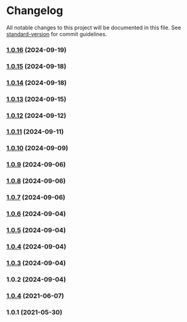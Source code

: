 # Changelog

All notable changes to this project will be documented in this file. See [standard-version](https://github.com/conventional-changelog/standard-version) for commit guidelines.

### [1.0.16](https://github.com/asmartbear/jobs/compare/v1.0.15...v1.0.16) (2024-09-19)



### [1.0.15](https://github.com/asmartbear/jobs/compare/v1.0.13...v1.0.15) (2024-09-18)



### [1.0.14](https://github.com/asmartbear/jobs/compare/v1.0.13...v1.0.14) (2024-09-18)



### [1.0.13](https://github.com/asmartbear/jobs/compare/v1.0.12...v1.0.13) (2024-09-15)



### [1.0.12](https://github.com/asmartbear/jobs/compare/v1.0.11...v1.0.12) (2024-09-12)



### [1.0.11](https://github.com/asmartbear/jobs/compare/v1.0.10...v1.0.11) (2024-09-11)



### [1.0.10](https://github.com/asmartbear/jobs/compare/v1.0.9...v1.0.10) (2024-09-09)



### [1.0.9](https://github.com/asmartbear/jobs/compare/v1.0.8...v1.0.9) (2024-09-06)



### [1.0.8](https://github.com/asmartbear/jobs/compare/v1.0.7...v1.0.8) (2024-09-06)



### [1.0.7](https://github.com/asmartbear/jobs/compare/v1.0.6...v1.0.7) (2024-09-06)



### [1.0.6](https://github.com/asmartbear/jobs/compare/v1.0.5...v1.0.6) (2024-09-04)



### [1.0.5](https://github.com/asmartbear/jobs/compare/v1.0.4...v1.0.5) (2024-09-04)



### [1.0.4](https://github.com/asmartbear/jobs/compare/v1.0.3...v1.0.4) (2024-09-04)



### [1.0.3](https://github.com/asmartbear/jobs/compare/v1.0.2...v1.0.3) (2024-09-04)



### 1.0.2 (2024-09-04)



### [1.0.4](https://github.com/asmartbear/color/compare/v1.0.1...v1.0.4) (2021-06-07)



### 1.0.1 (2021-05-30)
